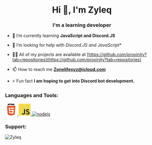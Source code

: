 <h1 align="center">Hi 👋, I'm Zyleq</h1>
<h3 align="center">I'm a learning developer</h3>

- 🌱 I’m currently learning **JavaScript and Discord.JS**

- 🤝 I’m looking for help with *Discord.JS and JavaScript**

- 👨‍💻 All of my projects are available at [https://github.com/proxinity?tab=repositories](https://github.com/proxinity?tab=repositories)

- 📫 How to reach me **Zonelifexyz@icloud.com**

- ⚡ Fun fact **I am hoping to get into Discord bot development.**


<h3 align="left">Languages and Tools:</h3>
<p align="left"> <a href="https://www.w3.org/html/" target="_blank"> <img src="https://raw.githubusercontent.com/devicons/devicon/master/icons/html5/html5-original-wordmark.svg" alt="html5" width="40" height="40"/> </a> <a href="https://developer.mozilla.org/en-US/docs/Web/JavaScript" target="_blank"> <img src="https://raw.githubusercontent.com/devicons/devicon/master/icons/javascript/javascript-original.svg" alt="javascript" width="40" height="40"/> </a> <a href="https://discord.js.org" target="_blank"> <img src="https://koya.gg/assets/img/discordjs-logo.png" alt="nodejs" width="40" height="40"/> </a> </p>

<h3 align="left">Support:</h3>
<p><a href="https://www.buymeacoffee.com/Zyleq"> <img align="left" src="https://cdn.buymeacoffee.com/buttons/v2/default-yellow.png" height="50" width="210" alt="Zyleq" /></a></p><br><br>
